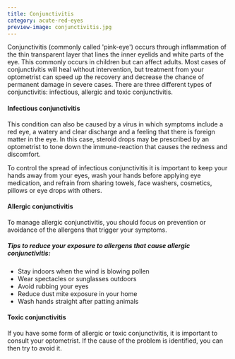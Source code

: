 ```yaml
---
title: Conjunctivitis
category: acute-red-eyes
preview-image: conjunctivitis.jpg
---
```

<div class="employee-heading">
<p>Conjunctivitis (commonly called 'pink-eye') occurs through inflammation of the thin transparent layer that lines the inner eyelids and white parts of the eye. This commonly occurs in children but can affect adults. Most cases of conjunctivitis will heal without intervention, but treatment from your optometrist can speed up the recovery and decrease the chance of permanent damage in severe cases. There are three different types of conjunctivitis: infectious, allergic and toxic conjunctivitis.
</p>
</div>

#### Infectious conjunctivitis

This condition can also be caused by a virus in which symptoms include a red eye, a watery and clear discharge and a feeling that there is foreign matter in the eye. In this case, steroid drops may be prescribed by an optometrist to tone down the immune-reaction that causes the redness and discomfort.

To control the spread of infectious conjunctivitis it is important to keep your hands away from your eyes, wash your hands before applying eye medication, and refrain from sharing towels, face washers, cosmetics, pillows or eye drops with others.

#### Allergic conjunctivitis

To manage allergic conjunctivitis, you should focus on prevention or avoidance of the allergens that trigger your symptoms. 

##### Tips to reduce your exposure to allergens that cause allergic conjunctivitis:

* Stay indoors when the wind is blowing pollen
* Wear spectacles or sunglasses outdoors
* Avoid rubbing your eyes
* Reduce dust mite exposure in your home
* Wash hands straight after patting animals

#### Toxic conjunctivitis

If you have some form of allergic or toxic conjunctivitis, it is important to consult your optometrist. If the cause of the problem is identified, you can then try to avoid it.
